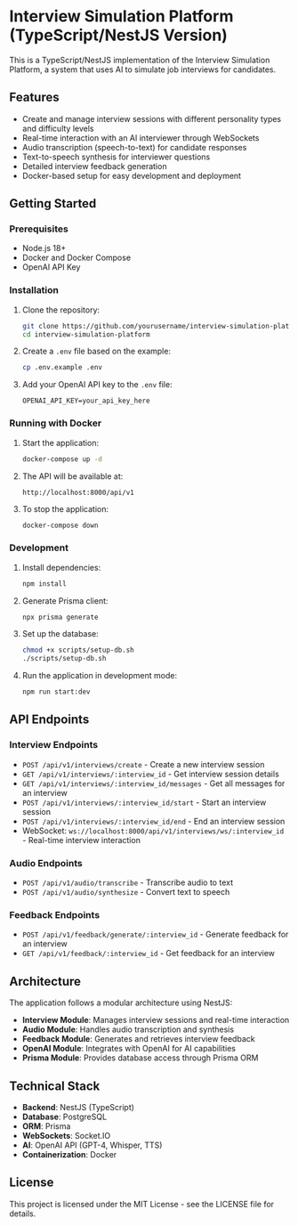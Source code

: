 # Interview Simulation Platform (TypeScript/NestJS Version)

This is a TypeScript/NestJS implementation of the Interview Simulation Platform, a system that uses AI to simulate job interviews for candidates.

## Features

- Create and manage interview sessions with different personality types and difficulty levels
- Real-time interaction with an AI interviewer through WebSockets
- Audio transcription (speech-to-text) for candidate responses
- Text-to-speech synthesis for interviewer questions
- Detailed interview feedback generation
- Docker-based setup for easy development and deployment

## Getting Started

### Prerequisites

- Node.js 18+
- Docker and Docker Compose
- OpenAI API Key

### Installation

1. Clone the repository:
   ```bash
   git clone https://github.com/yourusername/interview-simulation-platform.git
   cd interview-simulation-platform
   ```

2. Create a `.env` file based on the example:
   ```bash
   cp .env.example .env
   ```

3. Add your OpenAI API key to the `.env` file:
   ```
   OPENAI_API_KEY=your_api_key_here
   ```

### Running with Docker

1. Start the application:
   ```bash
   docker-compose up -d
   ```

2. The API will be available at:
   ```
   http://localhost:8000/api/v1
   ```

3. To stop the application:
   ```bash
   docker-compose down
   ```

### Development

1. Install dependencies:
   ```bash
   npm install
   ```

2. Generate Prisma client:
   ```bash
   npx prisma generate
   ```

3. Set up the database:
   ```bash
   chmod +x scripts/setup-db.sh
   ./scripts/setup-db.sh
   ```

4. Run the application in development mode:
   ```bash
   npm run start:dev
   ```

## API Endpoints

### Interview Endpoints

- `POST /api/v1/interviews/create` - Create a new interview session
- `GET /api/v1/interviews/:interview_id` - Get interview session details
- `GET /api/v1/interviews/:interview_id/messages` - Get all messages for an interview
- `POST /api/v1/interviews/:interview_id/start` - Start an interview session
- `POST /api/v1/interviews/:interview_id/end` - End an interview session
- WebSocket: `ws://localhost:8000/api/v1/interviews/ws/:interview_id` - Real-time interview interaction

### Audio Endpoints

- `POST /api/v1/audio/transcribe` - Transcribe audio to text
- `POST /api/v1/audio/synthesize` - Convert text to speech

### Feedback Endpoints

- `POST /api/v1/feedback/generate/:interview_id` - Generate feedback for an interview
- `GET /api/v1/feedback/:interview_id` - Get feedback for an interview

## Architecture

The application follows a modular architecture using NestJS:

- **Interview Module**: Manages interview sessions and real-time interaction
- **Audio Module**: Handles audio transcription and synthesis
- **Feedback Module**: Generates and retrieves interview feedback
- **OpenAI Module**: Integrates with OpenAI for AI capabilities
- **Prisma Module**: Provides database access through Prisma ORM

## Technical Stack

- **Backend**: NestJS (TypeScript)
- **Database**: PostgreSQL
- **ORM**: Prisma
- **WebSockets**: Socket.IO
- **AI**: OpenAI API (GPT-4, Whisper, TTS)
- **Containerization**: Docker

## License

This project is licensed under the MIT License - see the LICENSE file for details.